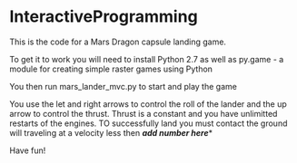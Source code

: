 # InteractiveProgramming

This is the code for a Mars Dragon capsule landing game.

To get it to work you will need to install Python 2.7 as well as py.game - a module
for creating simple raster games using Python

You then run mars_lander_mvc.py to start and play the game

You use the let and right arrows to control the roll of the lander and the up
arrow to control the thrust. Thrust is a constant and you have unlimitted restarts
of the engines. TO successfully land you must contact the ground will traveling
at a velocity less then *******add number here********

Have fun!

